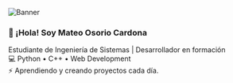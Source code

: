 ![Banner]([https://ruta-de-tu-banner.png](https://github.com/mateoosoriodev/mateoosoriodev/blob/e46da3f8d71f04143ac2bebcf2ed3970e5bf43d1/banner.png))

### 👋 ¡Hola! Soy Mateo Osorio Cardona  
Estudiante de Ingeniería de Sistemas | Desarrollador en formación  
💻 Python • C++ • Web Development  
⚡ Aprendiendo y creando proyectos cada día.
